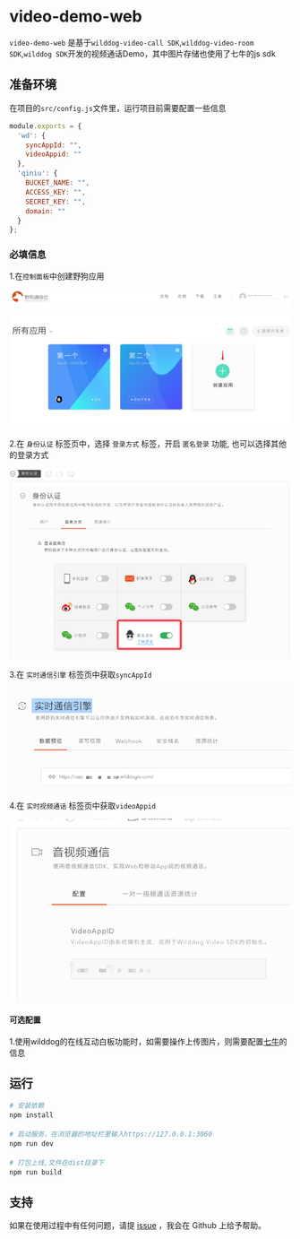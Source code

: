 # video-demo-web

`video-demo-web` 是基于`wilddog-video-call SDK`,`wilddog-video-room SDK`,`wilddog SDK`开发的视频通话Demo，其中图片存储也使用了七牛的js sdk

## 准备环境

在项目的`src/config.js`文件里，运行项目前需要配置一些信息

```js
module.exports = {
  'wd': {
    syncAppId: "",
    videoAppid: ""
  },
  'qiniu': {
    BUCKET_NAME: "",
    ACCESS_KEY: "",
    SECRET_KEY: "",
    domain: ""
  }
};
```


### 必填信息

1.在`控制面板`中创建野狗应用

![](gitImages/video_quickstart_create.png)

2.在 `身份认证` 标签页中，选择 `登录方式` 标签，开启 `匿名登录` 功能, 也可以选择其他的登录方式

![](gitImages/openanonymous.png)

3.在 `实时通信引擎` 标签页中获取`syncAppId`

![](gitImages/appId.png)

4.在 `实时视频通话` 标签页中获取`videoAppid`

![](gitImages/VideoAppID.png)


#### 可选配置

1.使用wilddog的在线互动白板功能时，如需要操作上传图片，则需要配置[七牛](https://developer.qiniu.com/)的信息


## 运行

``` bash
# 安装依赖
npm install

# 启动服务，在浏览器的地址栏里输入https://127.0.0.1:3060
npm run dev

# 打包上线,文件在dist目录下
npm run build
```

## 支持

如果在使用过程中有任何问题，请提 [issue](https://github.com/WildDogTeam/video-demo-web/issues) ，我会在 Github 上给予帮助。



